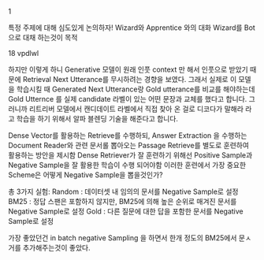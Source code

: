 1

특정 주제에 대해 심도있게 논의하자!
Wizard와 Apprentice 와의 대화 Wizard를 Bot으로 대채 하는것이 목적

18 vpdlwl

하지만 이렇게 하니 Generative 모델이 원래 인풋 context 만 해서 인풋으로 받았기 때문에 Retrieval Next Utterance를 무시하려는 경향을 보였다. 그래서 실제로 이 모델을 학습시킬 때
Generated Next Utterance랑 Gold utterance를 비교를 해야하는데 Gold Utternce 를 실제 candidate 라벨이 있는 어떤 문장과 교체를 했다고 합니다. 그러니까 리트리버
모델에서 캔디데이트 라벨에서 직접 찾아 온 걸로 디코다가 말해라 라고 학습을 하기 위해서 알파 블렌딩 기술을 해준다고 합니다.

Dense Vector를 활용하는 Retrieve를 수행하되, Answer Extraction 을 수행하는 Document Reader와 관련 문서롤 뽑아오는 Passage Retrieve를 별도로 훈련하여 활용하는
방안을 제시함 Dense Retriever가 잘 훈련하기 위해선 Positive Sample과 Negative Sample을 잘 활용한 학습이 수행 되어야함 이러한 훈련에서 가장 중요한 Scheme은 어떻게
Negative Sample을 뽑을것인가?

총 3가지 실험:
Random : 데이터셋 내 임의의 문서를 Negative Sample로 설정 BM25 : 정답 스팬은 포함하지 않지만, BM25에 의해 높은 순위로 매겨진 문서를 Negative Sample로 설정 Gold :
다른 질문에 대한 답을 포함한 문서를 Negative Sample로 설정

가장 좋았던건 in batch negative Sampling 을 하면서 한개 정도의 BM25에서 문ㅅ거를 추가해주는것이 좋았다.
